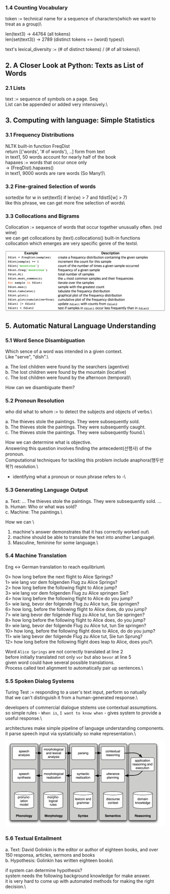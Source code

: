 ### 1.4 Counting Vocabulary

token := technical name for a sequence of characters(which we want to treat as a group)\

len(text3) -> 44764     (all tokens)\
len(set(text3)) -> 2789 (distinct tokens == (word) types)\

text's lexical_diversity := (# of distinct tokens) / (# of all tokens)\

## 2. A Closer Look at Python: Texts as List of Words
### 2.1 Lists

text := sequence of symbols on a page. Seq\
List can be appended or added very intensively.\


## 3. Computing with language: Simple Statistics
### 3.1 Frequency Distributions

NLTK built-in function FreqDist\
return [('words', '# of words'), ..] form from text\
in text1, 50 words account for nearly half of the book\
hapaxes := words that occur once only\
-> (FreqDist).hapaxes()\
in text1, 9000 words are rare words (So Many!)\

### 3.2 Fine-grained Selection of words
sorted(w for w in set(text5) if len(w) > 7 and fdist5[w] > 7)\
like this phrase, we can get more fine selection of words\

### 3.3 Collocations and Bigrams
Collocation := sequence of words that occur together unusually often. (red wine)\
we can get collocations by (text).collocations() built-in functions\
collocation which emerges are very specific genre of the texts\

![FreqDist](./Table3_1.png)

## 5. Automatic Natural Language Understanding
### 5.1 Word Sence Disambiguation

Which sence of a word was intended in a given context.\
Like "serve", "dish".\

a.		The lost children were found by the searchers (agentive)\
b.		The lost children were found by the mountain (locative)\
c.		The lost children were found by the afternoon (temporal)\

How can we disambiguate them?

### 5.2 Pronoun Resolution
who did what to whom := to detect the subjects and objects of verbs.\

a.		The thieves stole the paintings. They were subsequently sold.\
b.		The thieves stole the paintings. They were subsequently caught.\
c.		The thieves stole the paintings. They were subsequently found.\

How we can determine what is objective. \
Answering this question involves finding the antecedent(선행사) of the pronoun.\
Computational techniques for tackling this problem include anaphora(행두반복?) resolution.\
- identifying what a pronoun or noun phrase refers to -\

### 5.3 Generating Language Output
a.		Text: ... The thieves stole the paintings. They were subsequently sold. ...\
b.		Human: Who or what was sold?\
c.		Machine: The paintings.\

How we can \
1. machine's answer demonstrates that it has correctly worked out\
2. machine should be able to translate the text into another Language\
3. Masculine, feminine for some language.\


### 5.4 Machine Translation

Eng <-> German translation to reach equlibrium\

0> how long before the next flight to Alice Springs?\
1> wie lang vor dem folgenden Flug zu Alice Springs?\
2> how long before the following flight to Alice jump?\
3> wie lang vor dem folgenden Flug zu Alice springen Sie?\
4> how long before the following flight to Alice do you jump?\
5> wie lang, bevor der folgende Flug zu Alice tun, Sie springen?\
6> how long, before the following flight to Alice does, do you jump?\
7> wie lang bevor der folgende Flug zu Alice tut, tun Sie springen?\
8> how long before the following flight to Alice does, do you jump?\
9> wie lang, bevor der folgende Flug zu Alice tut, tun Sie springen?\
10> how long, before the following flight does to Alice, do do you jump?\
11> wie lang bevor der folgende Flug zu Alice tut, Sie tun Sprung?\
12> how long before the following flight does leap to Alice, does you?\

Word `Alice Springs` are not correctly translated at line 2\
before initially translated not only `vor` but also `bevor` at line 5\
given word could have several possible translations.\
Process called text alignment to automatically pair up sentences.\

### 5.5 Spoken Dialog Systems
Turing Test := responding to a user's text input, perform so natually\
that we can't distinguish it from a human-generated response.\

developers of commercial dialogue ststems use contextual assumptions.\
so simple rules - `When is`, `I want to know when` - gives system to provide a useful response.\

architectures make simple pipeline of language understanding components.\
it parse speech input via systaticially so make representation.\

![FlowDiagram](./fig5_1.png)

### 5.6 Textual Entailment
a.		Text: David Golinkin is the editor or author of eighteen books, and over 150 responsa, articles, sermons and books\
b.		Hypothesis: Golinkin has written eighteen books\

if system can determine hypothesis?\
system needs the following background knowledge for make answer.\
it is very hard to come up with automated methods for making the right decision.\
